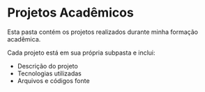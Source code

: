 # Projetos Acadêmicos

Esta pasta contém os projetos realizados durante minha formação acadêmica.

Cada projeto está em sua própria subpasta e inclui:
- Descrição do projeto
- Tecnologias utilizadas
- Arquivos e códigos fonte
